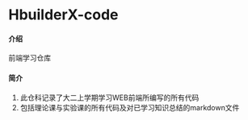# HbuilderX-code

#### 介绍
前端学习仓库

#### 简介
1. 此仓科记录了大二上学期学习WEB前端所编写的所有代码
2. 包括理论课与实验课的所有代码及对已学习知识总结的markdown文件
